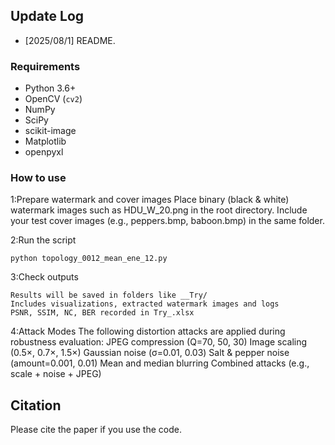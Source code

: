 
## Update Log
- [2025/08/1] README.



### Requirements
- Python 3.6+
- OpenCV (`cv2`)
- NumPy
- SciPy
- scikit-image
- Matplotlib
- openpyxl

### How to use
1:Prepare watermark and cover images
	Place binary (black & white) watermark images such as HDU_W_20.png in the root directory.
	Include your test cover images (e.g., peppers.bmp, baboon.bmp) in the same folder.

2:Run the script
```
python topology_0012_mean_ene_12.py
```  

3:Check outputs

	Results will be saved in folders like __Try/
	Includes visualizations, extracted watermark images and logs
	PSNR, SSIM, NC, BER recorded in Try_.xlsx

4:Attack Modes
	The following distortion attacks are applied during robustness evaluation:
	JPEG compression (Q=70, 50, 30)
	Image scaling (0.5×, 0.7×, 1.5×)
	Gaussian noise (σ=0.01, 0.03)
	Salt & pepper noise (amount=0.001, 0.01)
	Mean and median blurring
	Combined attacks (e.g., scale + noise + JPEG)


## Citation
Please cite the paper if you use the code.
